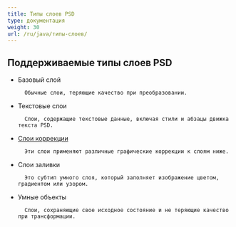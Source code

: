 ```yaml
---
title: Типы слоев PSD
type: документация
weight: 30
url: /ru/java/типы-слоев/
---
```


## **Поддерживаемые типы слоев PSD**

- Базовый слой

		Обычные слои, теряющие качество при преобразовании.
- Текстовые слои

		Слои, содержащие текстовые данные, включая стили и абзацы движка текста PSD.
- [Слои коррекции](/psd/ru/java/типы-слоев/слои-коррекции/)

		Эти слои применяют различные графические коррекции к слоям ниже.
		
- Слои заливки

		Это субтип умного слоя, который заполняет изображение цветом, градиентом или узором.
- Умные объекты

		Слои, сохраняющие свое исходное состояние и не теряющие качество при трансформации.
